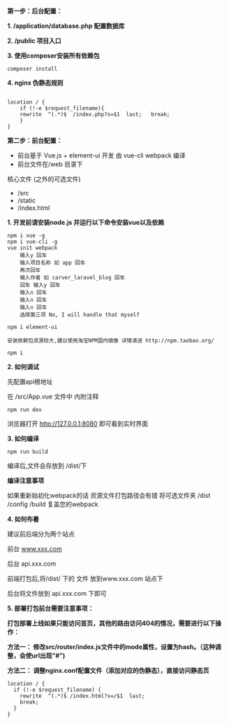  **第一步：后台配置：** 

 **1. /application/database.php 配置数据库** 

 **2. /public 项目入口** 

 **3. 使用composer安装所有依赖包** 

```composer install```

 **4. nginx 伪静态规则** 

```

location / {
    if (!-e $request_filename){
	rewrite  ^(.*)$  /index.php?s=$1  last;   break;
    }
}
```

 **第二步：前台配置：** 


- 前台基于 Vue.js + element-ui 开发 由 vue-cli webpack 编译
- 前台文件在/web 目录下


核心文件 (之外的可选文件)

- /src
- /static
- /index.html


 **1. 开发前请安装node.js 并运行以下命令安装vue以及依赖** 


```
npm i vue -g
npm i vue-cli -g
vue init webpack
    输入y 回车
    输入项目名称 如 app 回车
    再次回车
    输入作者 如 carver_laravel_blog 回车
    回车 输入y 回车
    输入n 回车
    输入n 回车
    输入n 回车
    选择第三项 No, I will handle that myself

npm i element-ui

安装依赖包资源较大,建议使用淘宝NPM国内镜像 详情请进 http://npm.taobao.org/

npm i
```


 **2. 如何调试** 

先配置api根地址

在 /src/App.vue 文件中 内附注释

`npm run dev`

浏览器打开 http://127.0.0.1:8080 即可看到实时界面

 **3. 如何编译** 

`npm run build`

编译后,文件会存放到 /dist/下

 **编译注意事项** 

如果重新始初化webpack的话 资源文件打包路径会有错
将可选文件夹 /dist /config /build 复盖您的webpack

 **4. 如何布暑** 

建议前后端分为两个站点

前台 www.xxx.com

后台 api.xxx.com

前端打包后,将/dist/ 下的 文件 放到www.xxx.com 站点下

后台将文件放到 api.xxx.com 下即可

 **5. 部署打包前台需要注意事项：** 

 **打包部署上线如果只能访问首页，其他的路由访问404的情况，需要进行以下操作：** 

 **方法一：
修改src/router/index.js文件中的mode属性，设置为hash。（这种调整，会使url出现"#")** 

 **方法二：
调整nginx.conf配置文件（添加对应的伪静态），直接访问静态页** 


```
location / {
  if (!-e $request_filename) {
    rewrite  ^(.*)$ /index.html?s=/$1  last;
    break;
  }
}
```






